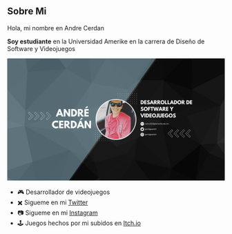 ## Sobre Mi

Hola, mi nombre en Andre Cerdan

**Soy estudiante** en la Universidad Amerike en la carrera de Diseño de Software y Videojuegos


![github-profile](./docs/img/bannerPerfil.png)

- 🎮 Desarrollador de videojuegos
- ✖️ Sigueme en mi [Twitter](https://twitter.com/m3gaandr3)
- 📷 Sigueme en mi [Instagram](https://www.instagram.com/m3gaandr3/)
- 🕹️ Juegos hechos por mi subidos en [Itch.io](https://megaandre.itch.io)
